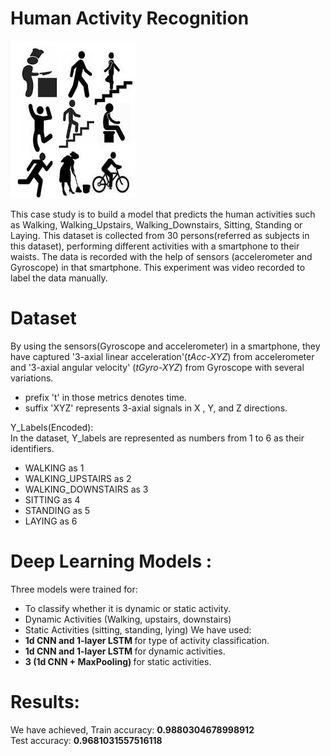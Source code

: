 # Human Activity Recognition

![](har.jpg)

This case study is to build a model that predicts the human activities such as Walking, Walking_Upstairs, Walking_Downstairs, Sitting, Standing or Laying.
This dataset is collected from 30 persons(referred as subjects in this dataset), performing different activities with a smartphone to their waists. The data is recorded with the help of sensors (accelerometer and Gyroscope) in that smartphone. This experiment was video recorded to label the data manually.

# Dataset

By using the sensors(Gyroscope and accelerometer) in a smartphone, they have captured '3-axial linear acceleration'(_tAcc-XYZ_) from accelerometer and '3-axial angular velocity' (_tGyro-XYZ_) from Gyroscope with several variations.
 - prefix 't' in those metrics denotes time.
 - suffix 'XYZ' represents 3-axial signals in X , Y, and Z directions.
 
Y_Labels(Encoded):<br>
In the dataset, Y_labels are represented as numbers from 1 to 6 as their identifiers.
- WALKING as 1
- WALKING_UPSTAIRS as 2
- WALKING_DOWNSTAIRS as 3
- SITTING as 4
- STANDING as 5
- LAYING as 6
    
 # Deep Learning Models :
 
Three models were trained for:
 - To classify whether it is dynamic or static activity.
 - Dynamic Activities (Walking, upstairs, downstairs)
 - Static Activities  (sitting, standing, lying)
We have used:
 - <b> 1d CNN and 1-layer LSTM </b> for type of activity classification.
 - <b> 1d CNN and 1-layer LSTM </b> for dynamic activities.
 - <b> 3 (1d CNN + MaxPooling) </b> for static activities.
      
  # Results:
  
  We have achieved,
  Train accuracy: <b>0.9880304678998912</b><br>
  Test accuracy:  <b>0.9681031557516118</b> 
